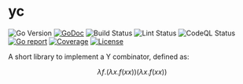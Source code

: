 # yc

![Go Version](https://img.shields.io/badge/Go-%3E%3D%201.20-%23007d9c)
[![GoDoc](https://godoc.org/github.com/denisdubochevalier/yc?status.svg)](https://pkg.go.dev/github.com/denisdubochevalier/yc)
![Build Status](https://github.com/denisdubochevalier/yc/actions/workflows/go.yml/badge.svg)
![Lint Status](https://github.com/denisdubochevalier/yc/actions/workflows/golangci-lint.yml/badge.svg)
![CodeQL Status](https://github.com/denisdubochevalier/yc/actions/workflows/codeql.yml/badge.svg)
[![Go report](https://goreportcard.com/badge/github.com/denisdubochevalier/yc)](https://goreportcard.com/report/github.com/denisdubochevalier/yc)
[![Coverage](https://img.shields.io/codecov/c/github/denisdubochevalier/yc)](https://codecov.io/gh/denisdubochevalier/yc)
[![License](https://img.shields.io/github/license/denisdubochevalier/yc)](./LICENSE)

A short library to implement a Y combinator, defined as:

$$\lambda{f}.(\lambda{x}.f(xx))(\lambda{x}.f(xx))$$
